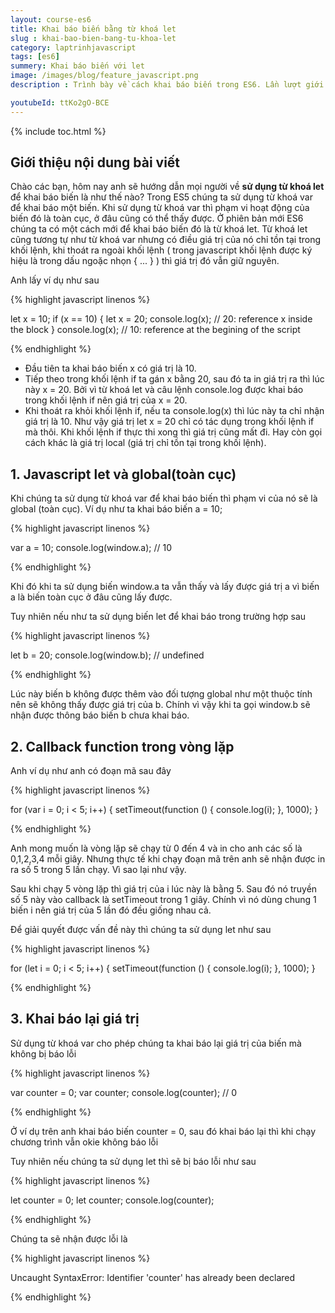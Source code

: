 ```yaml
---
layout: course-es6
title: Khai báo biến bằng từ khoá let
slug : khai-bao-bien-bang-tu-khoa-let
category: laptrinhjavascript
tags: [es6]
summery: Khai báo biến với let
image: /images/blog/feature_javascript.png
description : Trình bày về cách khai báo biến trong ES6. Lần lượt giới thiệu và giải thích khái niệm biến trong ES6 là gì? Lợi thế của let hơn var trong ES6 là gì?

youtubeId: ttKo2gO-BCE
---
```


{% include toc.html %}

## **Giới thiệu nội dung bài viết**

Chào các bạn, hôm nay anh sẽ hướng dẫn mọi người về <b>sử dụng từ khoá let </b> để khai báo biến là như thế nào? Trong ES5 chúng ta sử dụng từ khoá var để khai báo một biến. Khi sử dụng từ khoá var thì phạm vi hoạt động của biến đó là toàn cục, ở đâu cũng có thể thấy được. Ở phiên bản mới ES6 chúng ta có một cách mới để khai báo biến đó là từ khoá let. Từ khoá let cũng tương tự như từ khoá var nhưng có điều giá trị của nó chỉ tồn tại trong khối lệnh, khi thoát ra ngoài khối lệnh ( trong javascript khối lệnh được ký hiệu là trong dấu ngoặc nhọn { ... } ) thì giá trị đó vẫn giữ nguyên.

Anh lấy ví dụ như sau

{% highlight javascript  linenos %}

let x = 10;
if (x == 10) {
    let x = 20;
    console.log(x); // 20:  reference x inside the block
}
console.log(x); // 10: reference at the begining of the script

{% endhighlight %}

- Đầu tiên ta khai báo biến x có giá trị là 10.
- Tiếp theo trong khối lệnh if ta gán x bằng 20, sau đó ta in giá trị ra thì lúc này x = 20. Bởi vì từ khoá let và câu lệnh console.log  được khai báo trong khối lệnh if nên giá trị của x = 20.
- Khi thoát ra khỏi khối lệnh if, nếu ta console.log(x) thì lúc này ta chỉ nhận giá trị là 10. Như vậy giá trị let x = 20 chỉ có tác dụng trong khối lệnh if mà thôi. Khi khối lệnh if thực thi xong thì giá trị cũng mất đi. Hay còn gọi cách khác là giá trị local (giá trị chỉ tồn tại trong khối lệnh).

## **1. Javascript let và global(toàn cục)**

Khi chúng ta sử dụng từ khoá var để khai báo biến thì phạm vi của nó sẽ là global (toàn cục). Ví dụ như ta khai báo biến a = 10;

{% highlight javascript  linenos %}

var a = 10;
console.log(window.a); // 10

{% endhighlight %}

Khi đó khi ta sử dụng biến window.a ta vẫn thấy và lấy được giá trị a vì biến a là biến toàn cục ở đâu cũng lấy được.

Tuy nhiên nếu như ta sử dụng biến let để khai báo trong trường hợp sau

{% highlight javascript  linenos %}

let b = 20;
console.log(window.b); // undefined

{% endhighlight %}

Lúc này biến b không được thêm vào đối tượng global như một thuộc tính nên sẽ không thấy được giá trị của b. Chính vì vậy khi ta gọi window.b sẽ nhận được thông báo biến b chưa khai báo.


## **2. Callback function trong vòng lặp**

Anh ví dụ như anh có đoạn mã sau đây

{% highlight javascript  linenos %}

for (var i = 0; i < 5; i++) {
    setTimeout(function () {
        console.log(i);
    }, 1000);
}

{% endhighlight %}

Anh mong muốn là vòng lặp sẽ chạy từ 0 đến 4 và in cho anh các số là 0,1,2,3,4 mỗi giây. Nhưng thực tế khi chạy đoạn mã trên anh sẽ nhận được in ra số 5 trong 5 lần chạy. Vì sao lại như vậy.

Sau khi chạy 5 vòng lặp thì giá trị của i lúc này là bằng 5. Sau đó nó truyền số 5 này vào callback là setTimeout trong 1 giây. Chính vì nó dùng chung 1 biến i nên giá trị của 5 lần đó đều giống nhau cả.

Để giải quyết được vấn đề này thì chúng ta sử dụng let như sau

{% highlight javascript  linenos %}

for (let i = 0; i < 5; i++) {
    setTimeout(function () {
        console.log(i);
    }, 1000);
}

{% endhighlight %}

## **3. Khai báo lại giá trị**

Sử dụng từ khoá var cho phép chúng ta khai báo lại giá trị của biến mà không bị báo lỗi

{% highlight javascript  linenos %}

var counter = 0;
var counter;
console.log(counter); // 0

{% endhighlight %}

Ở ví dụ trên anh khai báo biến counter = 0, sau đó khai báo lại thì khi chạy chương trình vẫn okie không báo lỗi

Tuy nhiên nếu chúng ta sử dụng let thì sẽ bị báo lỗi như sau

{% highlight javascript  linenos %}

let counter = 0;
let counter;
console.log(counter);

{% endhighlight %}


Chúng ta sẽ nhận được lỗi là 


{% highlight javascript  linenos %}

Uncaught SyntaxError: Identifier 'counter' has already been declared


{% endhighlight %}


